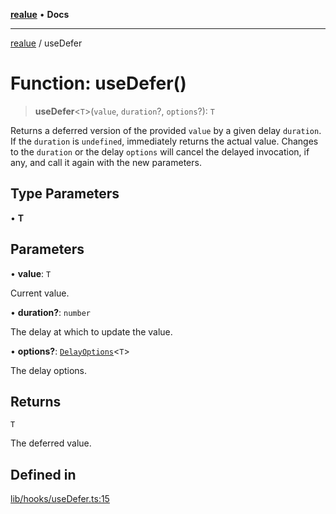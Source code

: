 [**realue**](../README.md) • **Docs**

***

[realue](../README.md) / useDefer

# Function: useDefer()

> **useDefer**\<`T`\>(`value`, `duration`?, `options`?): `T`

Returns a deferred version of the provided `value` by a given delay `duration`. If the `duration` is `undefined`, immediately returns the actual value.
Changes to the `duration` or the delay `options` will cancel the delayed invocation, if any, and call it again with the new parameters.

## Type Parameters

• **T**

## Parameters

• **value**: `T`

Current value.

• **duration?**: `number`

The delay at which to update the value.

• **options?**: [`DelayOptions`](../type-aliases/DelayOptions.md)\<`T`\>

The delay options.

## Returns

`T`

The deferred value.

## Defined in

[lib/hooks/useDefer.ts:15](https://github.com/nevoland/realue/blob/fecd9dbe42b1c423720c721f1e676e4fdf968b4d/lib/hooks/useDefer.ts#L15)
